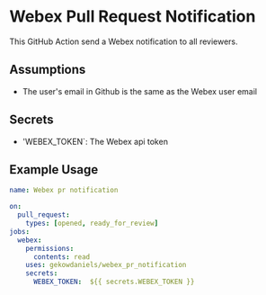 # Webex Pull Request Notification

This GitHub Action send a Webex notification to all reviewers.

## Assumptions

  - The user's email in Github is the same as the Webex user email

## Secrets

  - 'WEBEX_TOKEN`: The Webex api token

## Example Usage

```yaml
name: Webex pr notification

on:
  pull_request:
    types: [opened, ready_for_review]
jobs:
  webex:
    permissions:
      contents: read
    uses: gekowdaniels/webex_pr_notification
    secrets:
      WEBEX_TOKEN:  ${{ secrets.WEBEX_TOKEN }}

